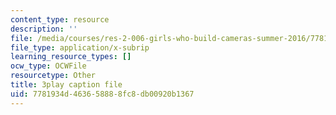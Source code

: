 ```yaml
---
content_type: resource
description: ''
file: /media/courses/res-2-006-girls-who-build-cameras-summer-2016/7781934d463658888fc8db00920b1367_gXalqmV5ZEU.vtt
file_type: application/x-subrip
learning_resource_types: []
ocw_type: OCWFile
resourcetype: Other
title: 3play caption file
uid: 7781934d-4636-5888-8fc8-db00920b1367
---
```

